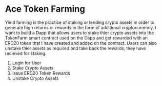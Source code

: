# Ace Token Farming

Yield farming is the practice of staking or lending crypto assets in order to generate high returns or rewards in the form of additional cryptocurrency. I want to build a Dapp that allows users to stake thier crypto assets into the TokenFarm smart contract used on the Dapp and get rewarded with an ERC20 token that I have created and added on the contract. Users can also unstake thier assets as required and take back the rewards, they have recieved for staking.

  1. Login for User
  2. Stake Crypto Assets
  3. Issue ERC20 Token Rewards
  4. Unstake Crypto Assets
